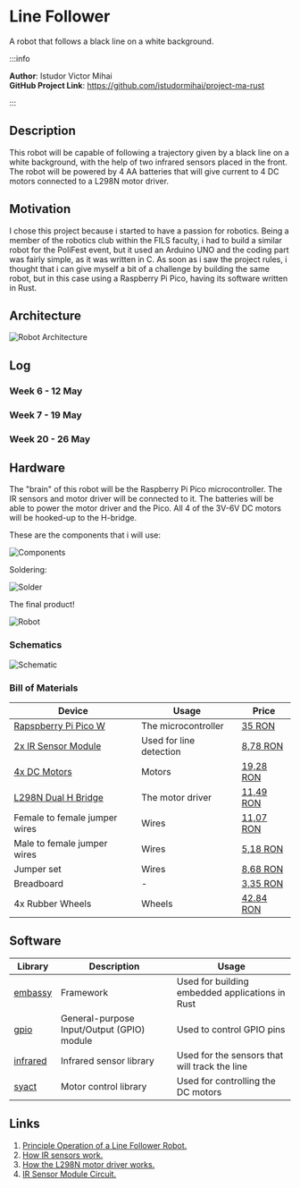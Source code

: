 # Line Follower
A robot that follows a black line on a white background.

:::info

**Author**: Istudor Victor Mihai \
**GitHub Project Link**: https://github.com/istudormihai/project-ma-rust

:::

## Description

This robot will be capable of following a trajectory given by a black line on a white background, with the help of two infrared sensors placed in the front. The robot will be powered by 4 AA batteries that will give current to 4 DC motors connected to a L298N motor driver. 

## Motivation

I chose this project because i started to have a passion for robotics. Being a member of the robotics club within the FILS faculty, i had to build a similar robot for the PoliFest event, but it used an Arduino UNO and the coding part was fairly simple, as it was written in C. As soon as i saw the project rules, i thought that i can give myself a bit of a challenge by building the same robot, but in this case using a Raspberry Pi Pico, having its software written in Rust. 

## Architecture 

<!-- Add here the schematics with the architecture of your project. Make sure to include:
 - what are the main components (architecture components, not hardware components)
 - how they connect with each other -->

 ![Robot Architecture](./Schematics.drawio.png)

## Log

<!-- write every week your progress here -->

### Week 6 - 12 May

### Week 7 - 19 May

### Week 20 - 26 May

## Hardware

The "brain" of this robot will be the Raspberry Pi Pico microcontroller. The IR sensors and motor driver will be connected to it. The batteries will be able to power the motor driver and the Pico. All 4 of the 3V-6V DC motors will be hooked-up to the H-bridge.

These are the components that i will use:

![Components](./Components.jpg)


Soldering:

![Solder](./soldering.jpg)

The final product!

![Robot](./robot.jpg)

### Schematics

![Schematic](./kicad_schematic.png)

### Bill of Materials

<!-- Fill out this table with all the hardware components that you might need.

The format is 
```
| [Device](link://to/device) | This is used ... | [price](link://to/store) |

```

-->

| Device | Usage | Price |
|--------|--------|-------|
| [Rapspberry Pi Pico W](https://www.raspberrypi.com/documentation/microcontrollers/raspberry-pi-pico.html) | The microcontroller | [35 RON](https://www.optimusdigital.ro/en/raspberry-pi-boards/12394-raspberry-pi-pico-w.html) |
| [2x IR Sensor Module](https://www.circuits-diy.com/hw201-infrared-ir-sensor-module/) | Used for line detection | [8,78 RON](https://ardushop.ro/ro/electronica/41-modul-senzor-ir-infrarosu-evita-obstacole.html?search_query=infrarosu&results=29) |
| [4x DC Motors](https://media.digikey.com/pdf/Data%20Sheets/Adafruit%20PDFs/3777_Web.pdf)| Motors | [19,28 RON](https://ardushop.ro/ro/electronica/64-motor-dc-3v-6v-cu-reductor-148.html) |
| [L298N Dual H Bridge](https://www.sparkfun.com/datasheets/Robotics/L298_H_Bridge.pdf) | The motor driver | [11,49 RON](https://ardushop.ro/ro/electronica/84-l298n-punte-h-dubla-dual-h-bridge-motor-dcsteppe.html) |
| Female to female jumper wires | Wires | [11,07 RON](https://ardushop.ro/ro/electronica/25-40-x-fire-dupont-mama-mama-10cm.html?search_query=DQYNCA_FDP-FF-40x20&results=111) |
| Male to female jumper wires | Wires | [5,18 RON](https://ardushop.ro/ro/electronica/23-40-x-dupont-cables-female-male-10cm.html?search_query=OTGKMP_FDP-FM-40x10&results=52) |
| Jumper set | Wires | [8,68 RON](https://ardushop.ro/ro/home/1374-set-jumper-breadboard-140.html?search_query=HWCYUB_BB-140&results=61) |
| Breadboard | - | [3,35 RON](https://ardushop.ro/ro/electronica/34-breadboard-400.html?search_query=PGIGAD_BB-400&results=170) |
| 4x Rubber Wheels | Wheels | [42.84 RON](https://ardushop.ro/ro/home/63-riata-roboti-cauciuc-65mm-diametru.html) |

## Software

| Library | Description | Usage |
|---------|-------------|-------|
| [embassy](https://github.com/embassy-rs/embassy) | Framework | Used for building embedded applications in Rust |
| [gpio](https://docs.embassy.dev/embassy-stm32/git/stm32c011d6/gpio/index.html) | General-purpose Input/Output (GPIO) module | Used to control GPIO pins |
| [infrared](https://docs.rs/infrared/latest/infrared/) | Infrared sensor library | Used for the sensors that will track the line |
| [syact](https://docs.rs/syact/latest/syact/) | Motor control library | Used for controlling the DC motors |

## Links

<!-- Add a few links that inspired you and that you think you will use for your project -->

1. [Principle Operation of a Line Follower Robot.](https://www.opastpublishers.com/open-access-articles/principle-operation-of-a-line-follower-robot.pdf)
2. [How IR sensors work.](https://robu.in/ir-sensor-working/)
3. [How the L298N motor driver works.](https://howtomechatronics.com/tutorials/arduino/arduino-dc-motor-control-tutorial-l298n-pwm-h-bridge/)
4. [IR Sensor Module Circuit.](https://www.instructables.com/DIY-IR-Module/)
